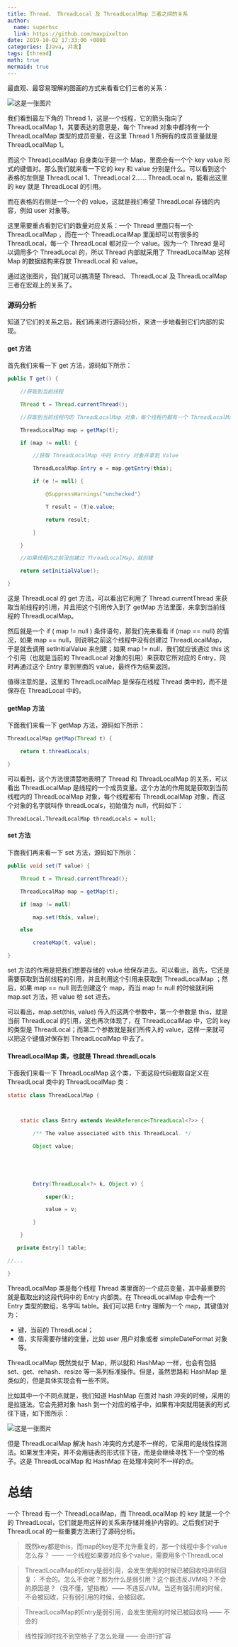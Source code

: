 ```yaml
---
title: Thread、 ThreadLocal 及 ThreadLocalMap 三者之间的关系
author:
  name: superhsc
  link: https://github.com/maxpixelton
date: 2019-10-02 17:33:00 +0800
categories: [Java, 并发]
tags: [thread]
math: true
mermaid: true
---
```

最直观、最容易理解的图画的方式来看看它们三者的关系：

![这是一张图片](https://maxpixelton.github.io/images/assert/java/thread/java-thread-threadlocal-thread_threadLocal_threadLocalMap.png)

我们看到最左下角的 Thread 1，这是一个线程，它的箭头指向了  ThreadLocalMap 1，其要表达的意思是，每个 Thread 对象中都持有一个 ThreadLocalMap 类型的成员变量，在这里 Thread 1 所拥有的成员变量就是 ThreadLocalMap 1。

而这个 ThreadLocalMap 自身类似于是一个 Map，里面会有一个个 key value 形式的键值对。那么我们就来看一下它的 key 和 value 分别是什么。可以看到这个表格的左侧是 ThreadLocal 1、ThreadLocal 2…… ThreadLocal n，能看出这里的 key 就是 ThreadLocal 的引用。

而在表格的右侧是一个一个的 value，这就是我们希望 ThreadLocal 存储的内容，例如 user 对象等。

这里需要重点看到它们的数量对应关系：一个 Thread 里面只有一个ThreadLocalMap ，而在一个 ThreadLocalMap 里面却可以有很多的 ThreadLocal，每一个 ThreadLocal 都对应一个 value。因为一个 Thread 是可以调用多个 ThreadLocal 的，所以 Thread 内部就采用了 ThreadLocalMap 这样 Map 的数据结构来存放 ThreadLocal 和 value。

通过这张图片，我们就可以搞清楚 Thread、 ThreadLocal 及 ThreadLocalMap 三者在宏观上的关系了。

### 源码分析

知道了它们的关系之后，我们再来进行源码分析，来进一步地看到它们内部的实现。

#### get 方法

首先我们来看一下 get 方法，源码如下所示：

```java
public T get() {

    //获取到当前线程

    Thread t = Thread.currentThread();

    //获取到当前线程内的 ThreadLocalMap 对象，每个线程内都有一个 ThreadLocalMap 对象

    ThreadLocalMap map = getMap(t);

    if (map != null) {

        //获取 ThreadLocalMap 中的 Entry 对象并拿到 Value

        ThreadLocalMap.Entry e = map.getEntry(this);

        if (e != null) {

            @SuppressWarnings("unchecked")

            T result = (T)e.value;

            return result;

        }

    }

    //如果线程内之前没创建过 ThreadLocalMap，就创建

    return setInitialValue();

}

```

这是 ThreadLocal 的 get 方法，可以看出它利用了 Thread.currentThread 来获取当前线程的引用，并且把这个引用传入到了 getMap 方法里面，来拿到当前线程的 ThreadLocalMap。

然后就是一个 if ( map != null ) 条件语句，那我们先来看看 if (map == null) 的情况，如果 map == null，则说明之前这个线程中没有创建过 ThreadLocalMap，于是就去调用 setInitialValue 来创建；如果 map != null，我们就应该通过 this 这个引用（也就是当前的 ThreadLocal 对象的引用）来获取它所对应的 Entry，同时再通过这个 Entry 拿到里面的 value，最终作为结果返回。

值得注意的是，这里的 ThreadLocalMap 是保存在线程 Thread 类中的，而不是保存在 ThreadLocal 中的。

#### getMap 方法

下面我们来看一下 getMap 方法，源码如下所示：

```java
ThreadLocalMap getMap(Thread t) {

    return t.threadLocals;

}

```

可以看到，这个方法很清楚地表明了 Thread 和 ThreadLocalMap 的关系，可以看出 ThreadLocalMap 是线程的一个成员变量。这个方法的作用就是获取到当前线程内的 ThreadLocalMap 对象，每个线程都有 ThreadLocalMap 对象，而这个对象的名字就叫作 threadLocals，初始值为 null，代码如下：

```
ThreadLocal.ThreadLocalMap threadLocals = null;
```



#### set 方法

下面我们再来看一下 set 方法，源码如下所示：

```java
public void set(T value) {

    Thread t = Thread.currentThread();

    ThreadLocalMap map = getMap(t);

    if (map != null)

        map.set(this, value);

    else

        createMap(t, value);

}

```

set 方法的作用是把我们想要存储的 value 给保存进去。可以看出，首先，它还是需要获取到当前线程的引用，并且利用这个引用来获取到 ThreadLocalMap ；然后，如果 map == null 则去创建这个 map，而当 map != null 的时候就利用 map.set 方法，把 value 给 set 进去。

可以看出，map.set(this, value)  传入的这两个参数中，第一个参数是 this，就是当前 ThreadLocal 的引用，这也再次体现了，在 ThreadLocalMap 中，它的 key 的类型是 ThreadLocal；而第二个参数就是我们所传入的 value，这样一来就可以把这个键值对保存到 ThreadLocalMap 中去了。

#### ThreadLocalMap 类，也就是 Thread.threadLocals

下面我们来看一下 ThreadLocalMap 这个类，下面这段代码截取自定义在 ThreadLocal 类中的 ThreadLocalMap 类：

```java
static class ThreadLocalMap {



    static class Entry extends WeakReference<ThreadLocal<?>> {

        /** The value associated with this ThreadLocal. */

        Object value;





        Entry(ThreadLocal<?> k, Object v) {

            super(k);

            value = v;

        }

    }

   private Entry[] table;

//...

}

```

ThreadLocalMap 类是每个线程 Thread 类里面的一个成员变量，其中最重要的就是截取出的这段代码中的 Entry 内部类。在 ThreadLocalMap 中会有一个 Entry 类型的数组，名字叫 table。我们可以把 Entry 理解为一个 map，其键值对为：

- 键，当前的 ThreadLocal；
- 值，实际需要存储的变量，比如 user 用户对象或者 simpleDateFormat 对象等。

ThreadLocalMap 既然类似于 Map，所以就和 HashMap 一样，也会有包括 set、get、rehash、resize 等一系列标准操作。但是，虽然思路和 HashMap 是类似的，但是具体实现会有一些不同。

比如其中一个不同点就是，我们知道 HashMap 在面对 hash 冲突的时候，采用的是拉链法。它会先把对象 hash 到一个对应的格子中，如果有冲突就用链表的形式往下链，如下图所示：

![这是一张图片](https://maxpixelton.github.io/images/assert/java/thread/java-thread-threadlocal-thread_threadLocal_threadLocalMap_1.png)

但是 ThreadLocalMap 解决 hash 冲突的方式是不一样的，它采用的是线性探测法。如果发生冲突，并不会用链表的形式往下链，而是会继续寻找下一个空的格子。这是 ThreadLocalMap 和 HashMap 在处理冲突时不一样的点。
# 总结

一个 Thread 有一个 ThreadLocalMap，而 ThreadLocalMap 的 key 就是一个个的 ThreadLocal，它们就是用这样的关系来存储并维护内容的。之后我们对于 ThreadLocal 的一些重要方法进行了源码分析。



> 既然key都是this，而map的key是不允许重复的，那一个线程中多个value怎么存？ ——  一个线程如果要对应多个value，需要用多个ThreadLocal



> ThreadLocalMap的Entry是弱引用，会发生使用的时候已被回收吗讲师回复： 不会的。怎么不会呢？那为什么是弱引用？这个能违反JVM吗？不会的原因是？（我不懂，望指教）—— 不违反JVM。当还有强引用的时候，不会被回收，只有弱引用的时候，会被回收。



> ThreadLocalMap的Entry是弱引用，会发生使用的时候已被回收吗 —— 不会的



> 线性探测时找不到空格子了怎么处理 —— 会进行扩容